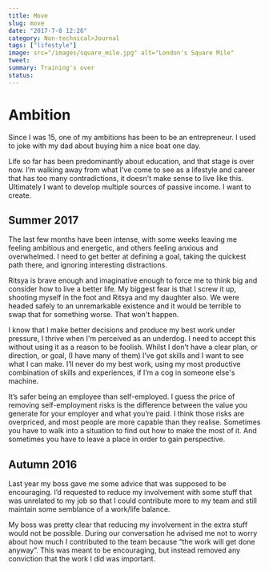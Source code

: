 ```yaml
---
title: Move
slug: move
date: "2017-7-8 12:26"
category: Non-technical>Journal
tags: ["lifestyle"]
image: src="/images/square_mile.jpg" alt="London's Square Mile"
tweet:
summary: Training's over
status:
---
```


# Ambition

Since I was 15, one of my ambitions has been to be an entrepreneur. I used to joke with my dad about buying him a nice boat one day.

Life so far has been predominantly about education, and that stage is over now. I’m walking away from what I've come to see as a lifestyle and career that has too many contradictions, it doesn't make sense to live like this. Ultimately I want to develop multiple sources of passive income. I want to create.

## Summer 2017

The last few months have been intense, with some weeks leaving me feeling ambitious and energetic, and others feeling anxious and overwhelmed. I need to get better at defining a goal, taking the quickest path there, and ignoring interesting distractions.

Ritsya is brave enough and imaginative enough to force me to think big and consider how to live a better life. My biggest fear is that I screw it up, shooting myself in the foot and Ritsya and my daughter also. We were headed safely to an unremarkable existence and it would be terrible to swap that for something worse. That won't happen.

I know that I make better decisions and produce my best work under pressure, I thrive when I'm perceived as an underdog. I need to accept this without using it as a reason to be foolish. Whilst I don’t have a clear plan, or direction, or goal, (I have many of them) I’ve got skills and I want to see what I can make. I’ll never do my best work, using my most productive combination of skills and experiences, if I’m a cog in someone else's machine.

It’s safer being an employee than self-employed. I guess the price of removing self-employment risks is the difference between the value you generate for your employer and what you’re paid. I think those risks are overpriced, and most people are more capable than they realise. Sometimes you have to walk into a situation to find out how to make the most of it. And sometimes you have to leave a place in order to gain perspective.

## Autumn 2016

Last year my boss gave me some advice that was supposed to be encouraging. I’d requested to reduce my involvement with some stuff that was unrelated to my job so that I could contribute more to my team and still maintain some semblance of a work/life balance.

My boss was pretty clear that reducing my involvement in the extra stuff would not be possible. During our conversation he advised me not to worry about how much I contributed to the team because “the work will get done anyway”. This was meant to be encouraging, but instead removed any conviction that the work I did was important.
